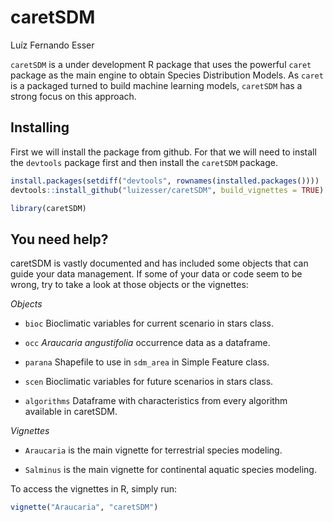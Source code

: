 # caretSDM
Luíz Fernando Esser

`caretSDM` is a under development R package that uses the powerful
`caret` package as the main engine to obtain Species Distribution
Models. As `caret` is a packaged turned to build machine learning
models, `caretSDM` has a strong focus on this approach.

## Installing

First we will install the package from github. For that we will need to
install the `devtools` package first and then install the `caretSDM`
package.

``` r
install.packages(setdiff("devtools", rownames(installed.packages())))
devtools::install_github("luizesser/caretSDM", build_vignettes = TRUE) # This can take around 7 minutes to complete.
```

``` r
library(caretSDM)
```

## You need help?

caretSDM is vastly documented and has included some objects that can
guide your data management. If some of your data or code seem to be
wrong, try to take a look at those objects or the vignettes:

*Objects*

- `bioc` Bioclimatic variables for current scenario in stars class.

- `occ` *Araucaria angustifolia* occurrence data as a dataframe.

- `parana` Shapefile to use in `sdm_area` in Simple Feature class.

- `scen` Bioclimatic variables for future scenarios in stars class.

- `algorithms` Dataframe with characteristics from every algorithm
  available in caretSDM.

*Vignettes*

- `Araucaria` is the main vignette for terrestrial species modeling.

<!-- -->

- `Salminus` is the main vignette for continental aquatic species
  modeling.

To access the vignettes in R, simply run:

``` r
vignette("Araucaria", "caretSDM")
```

